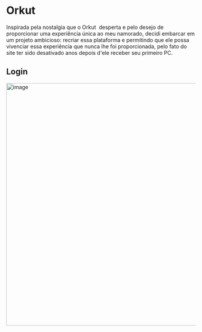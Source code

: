 # Orkut
Inspirada pela nostalgia que o Orkut  desperta e pelo desejo de proporcionar uma experiência única ao meu namorado, decidi embarcar em um projeto ambicioso: recriar essa plataforma e permitindo que ele possa vivenciar essa experiência que nunca lhe foi proporcionada, pelo fato do site ter sido desativado anos depois d'ele receber seu primeiro PC.
## Login
<img width="644" alt="image" src="https://github.com/ttpmorp/Orkut/assets/84445011/227b523b-695c-4c5c-bb63-64175fa14dd1">
